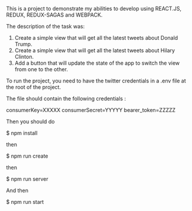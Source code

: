 This is a project to demonstrate my abilities to develop using REACT.JS, REDUX, REDUX-SAGAS and WEBPACK.  

The description of the task was:

1) Create a simple view that will get all the latest tweets about Donald Trump.
2) Create a simple view that will get all the latest tweets about Hilary Clinton.
3) Add a button that will update the state of the app to switch the view from one to the other.

To run the project, you need to have the twitter credentials in a .env file at the root of the project.

The file should contain the following credentials : 

consumerKey=XXXXX
consumerSecret=YYYYY
bearer_token=ZZZZZ

Then you should do 

$ npm install

then 

$ npm run create

then 

$ npm run server

And then 

$ npm run start